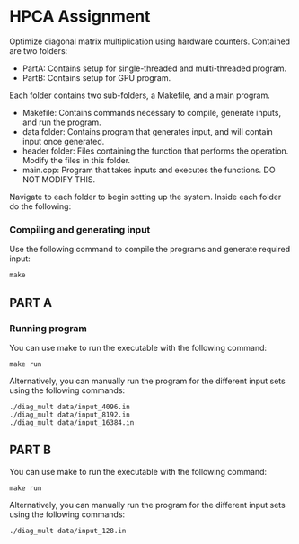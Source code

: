 # HPCA Assignment
Optimize diagonal matrix multiplication using hardware counters.
Contained are two folders:
* PartA: Contains setup for single-threaded and multi-threaded program.
* PartB: Contains setup for GPU program.

Each folder contains two sub-folders, a Makefile, and a main program.
* Makefile: Contains commands necessary to compile, generate inputs, and run the program.
* data folder: Contains program that generates input, and will contain input once generated.
* header folder: Files containing the function that performs the operation. Modify the files in this folder.
* main.cpp: Program that takes inputs and executes the functions. DO NOT MODIFY THIS.

Navigate to each folder to begin setting up the system.
Inside each folder do the following:
### Compiling and generating input
Use the following command to compile the programs and generate required input:
```
make
```
## PART A
### Running program
You can use make to run the executable with the following command:
```
make run
```
Alternatively, you can manually run the program for the different input sets using the following commands:
```
./diag_mult data/input_4096.in
./diag_mult data/input_8192.in
./diag_mult data/input_16384.in
```

## PART B
You can use make to run the executable with the following command:
```
make run
```
Alternatively, you can manually run the program for the different input sets using the following commands:
```
./diag_mult data/input_128.in
```
